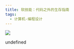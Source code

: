 ```yaml
---
title: 软技能：代码之外的生存指南
tags:
  - 计算机-编程设计
---
```


![](https://wfqqreader-1252317822.image.myqcloud.com/cover/369/22651369/s_22651369.jpg)

undefined